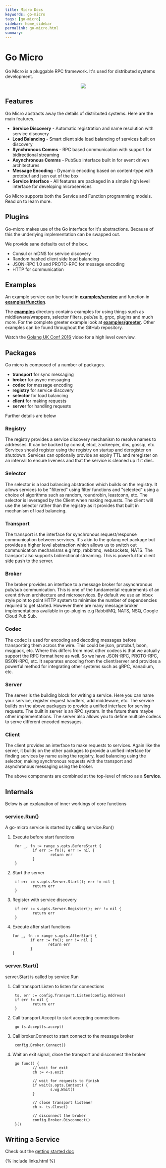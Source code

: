```yaml
---
title: Micro Docs
keywords: go-micro
tags: [go-micro]
sidebar: home_sidebar
permalink: go-micro.html
summary: 
---
```


# Go Micro

Go Micro is a pluggable RPC framework. It's used for distributed systems development.

<p align="center">
  <img src="images/go-micro.png" />
</p>

## Features

Go Micro abstracts away the details of distributed systems. Here are the main features.

- **Service Discovery** - Automatic registration and name resolution with service discovery
- **Load Balancing** - Smart client side load balancing of services built on discovery
- **Synchronous Comms** - RPC based communication with support for bidirectional streaming
- **Asynchronous Comms** - PubSub interface built in for event driven architectures
- **Message Encoding** - Dynamic encoding based on content-type with protobuf and json out of the box
- **Service Interface** - All features are packaged in a simple high level interface for developing microservices

Go Micro supports both the Service and Function programming models. Read on to learn more.

## Plugins

Go-micro makes use of the Go interface for it's abstractions. Because of this the underlying implementation can be swapped out.

We provide sane defaults out of the box.

- Consul or mDNS for service discovery
- Random hashed client side load balancing
- JSON-RPC 1.0 and PROTO-RPC for message encoding
- HTTP for communication

## Examples


An example service can be found in [**examples/service**](https://github.com/micro/examples/tree/master/service) and function in [**examples/function**](https://github.com/micro/examples/tree/master/function). 

The [**examples**](https://github.com/micro/examples) directory contains examples for using things such as middleware/wrappers, selector filters, pub/su
b, grpc, plugins and much more. For the complete greeter example look at [**examples/greeter**](https://github.com/micro/examples/tree/master/greeter). 
Other examples can be found throughout the GitHub repository.

Watch the [Golang UK Conf 2016](https://www.youtube.com/watch?v=xspaDovwk34) video for a high level overview.

## Packages

Go micro is composed of a number of packages. 

- **transport** for sync messaging
- **broker** for async messaging
- **codec** for message encoding
- **registry** for service discovery
- **selector** for load balancing
- **client** for making requests
- **server** for handling requests

Further details are below

### Registry

The registry provides a service discovery mechanism to resolve names to addresses. It can be backed by consul, etcd, zookeeper, dns, gossip, etc. 
Services should register using the registry on startup and deregister on shutdown. Services can optionally provide an expiry TTL and reregister 
on an interval to ensure liveness and that the service is cleaned up if it dies.

### Selector

The selector is a load balancing abstraction which builds on the registry. It allows services to be "filtered" using filter functions and "selected" 
using a choice of algorithms such as random, roundrobin, leastconn, etc. The selector is leveraged by the Client when making requests. The client 
will use the selector rather than the registry as it provides that built in mechanism of load balancing. 

### Transport

The transport is the interface for synchronous request/response communication between services. It's akin to the golang net package but provides 
a higher level abstraction which allows us to switch out communication mechanisms e.g http, rabbitmq, websockets, NATS. The transport also 
supports bidirectional streaming. This is powerful for client side push to the server.

### Broker

The broker provides an interface to a message broker for asynchronous pub/sub communication. This is one of the fundamental requirements of an event 
driven architecture and microservices. By default we use an inbox style point to point HTTP system to minimise the number of dependencies required 
to get started. However there are many message broker implementations available in go-plugins e.g RabbitMQ, NATS, NSQ, Google Cloud Pub Sub.

### Codec

The codec is used for encoding and decoding messages before transporting them across the wire. This could be json, protobuf, bson, msgpack, etc. 
Where this differs from most other codecs is that we actually support the RPC format here as well. So we have JSON-RPC, PROTO-RPC, BSON-RPC, etc. 
It separates encoding from the client/server and provides a powerful method for integrating other systems such as gRPC, Vanadium, etc.

### Server

The server is the building block for writing a service. Here you can name your service, register request handlers, add middeware, etc. The service 
builds on the above packages to provide a unified interface for serving requests. The built in server is an RPC system. In the future there maybe 
other implementations. The server also allows you to define multiple codecs to serve different encoded messages.

### Client

The client provides an interface to make requests to services. Again like the server, it builds on the other packages to provide a unified interface 
for finding services by name using the registry, load balancing using the selector, making synchronous requests with the transport and asynchronous 
messaging using the broker. 


The  above components are combined at the top-level of micro as a **Service**.

## Internals

Below is an explanation of inner workings of core functions

### service.Run()

A go-micro service is started by calling service.Run()

1. Execute before start functions


        for _, fn := range s.opts.BeforeStart {
                if err := fn(); err != nil {
                        return err
                }
        }


2. Start the server


        if err := s.opts.Server.Start(); err != nil {
                return err
        }


3. Register with service discovery

        if err := s.opts.Server.Register(); err != nil {
                return err
        }


 4. Execute after start functions

        for _, fn := range s.opts.AfterStart {
                if err := fn(); err != nil {
                        return err
                }
        }

### server.Start()

server.Start is called by service.Run

1. Call transport.Listen to listen for connections

        ts, err := config.Transport.Listen(config.Address)
        if err != nil {
                return err
        }

2. Call transport.Accept to start accepting connections

        go ts.Accept(s.accept)

3. Call broker.Connect to start connect to the message broker
        
        config.Broker.Connect()

4. Wait an exit signal, close the transport and disconnect the broker

        go func() {
                // wait for exit
                ch := <-s.exit

                // wait for requests to finish
                if wait(s.opts.Context) {
                        s.wg.Wait()
                }

                // close transport listener
                ch <- ts.Close()

                // disconnect the broker
                config.Broker.Disconnect()
        }()

## Writing a Service

Check out the [getting started doc](writing-a-go-service.html)

{% include links.html %}
